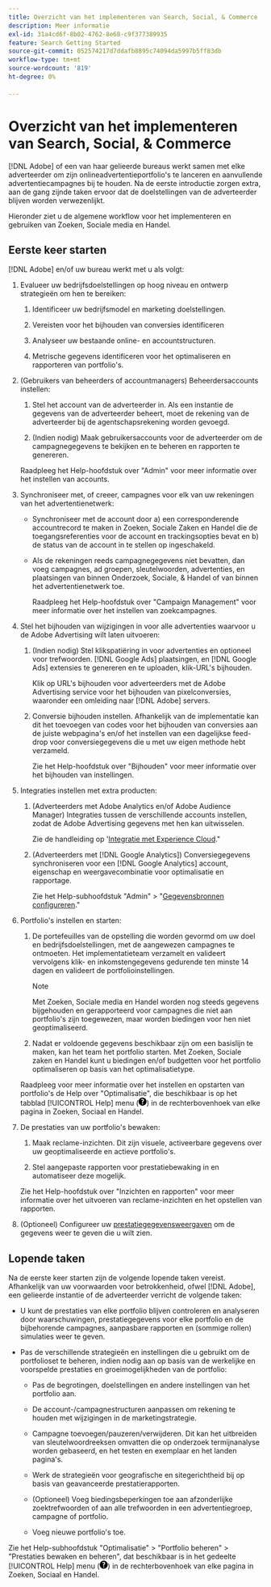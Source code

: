 ```yaml
---
title: Overzicht van het implementeren van Search, Social, & Commerce
description: Meer informatie
exl-id: 31a4cd6f-8b02-4762-8e68-c9f377389935
feature: Search Getting Started
source-git-commit: 052574217d7ddafb8895c74094da5997b5ff83db
workflow-type: tm+mt
source-wordcount: '819'
ht-degree: 0%

---
```


# Overzicht van het implementeren van Search, Social, &amp; Commerce

[!DNL Adobe] of een van haar gelieerde bureaus werkt samen met elke adverteerder om zijn onlineadvertentieportfolio&#39;s te lanceren en aanvullende advertentiecampagnes bij te houden. Na de eerste introductie zorgen extra, aan de gang zijnde taken ervoor dat de doelstellingen van de adverteerder blijven worden verwezenlijkt.

Hieronder ziet u de algemene workflow voor het implementeren en gebruiken van Zoeken, Sociale media en Handel.

## Eerste keer starten

[!DNL Adobe] en/of uw bureau werkt met u als volgt:

1. Evalueer uw bedrijfsdoelstellingen op hoog niveau en ontwerp strategieën om hen te bereiken:

   1. Identificeer uw bedrijfsmodel en marketing doelstellingen.

   1. Vereisten voor het bijhouden van conversies identificeren

   1. Analyseer uw bestaande online- en accountstructuren.

   1. Metrische gegevens identificeren voor het optimaliseren en rapporteren van portfolio&#39;s.

1. (Gebruikers van beheerders of accountmanagers) Beheerdersaccounts instellen:

   1. Stel het account van de adverteerder in. Als een instantie de gegevens van de adverteerder beheert, moet de rekening van de adverteerder bij de agentschapsrekening worden gevoegd.

   1. (Indien nodig) Maak gebruikersaccounts voor de adverteerder om de campagnegegevens te bekijken en te beheren en rapporten te genereren.

   Raadpleeg het Help-hoofdstuk over &quot;Admin&quot; voor meer informatie over het instellen van accounts.

1. Synchroniseer met, of creeer, campagnes voor elk van uw rekeningen van het advertentienetwerk:

   * Synchroniseer met de account door a) een corresponderende accountrecord te maken in Zoeken, Sociale Zaken en Handel die de toegangsreferenties voor de account en trackingsopties bevat en b) de status van de account in te stellen op ingeschakeld.

   * Als de rekeningen reeds campagnegegevens niet bevatten, dan voeg campagnes, ad groepen, sleutelwoorden, advertenties, en plaatsingen van binnen Onderzoek, Sociale, &amp; Handel of van binnen het advertentienetwerk toe.

     Raadpleeg het Help-hoofdstuk over &quot;Campaign Management&quot; voor meer informatie over het instellen van zoekcampagnes.

1. Stel het bijhouden van wijzigingen in voor alle advertenties waarvoor u de Adobe Advertising wilt laten uitvoeren:

   1. (Indien nodig) Stel klikspatiëring in voor advertenties en optioneel voor trefwoorden. [!DNL Google Ads] plaatsingen, en [!DNL Google Ads] extensies te genereren en te uploaden, klik-URL&#39;s bijhouden.

      Klik op URL&#39;s bijhouden voor adverteerders met de Adobe Advertising service voor het bijhouden van pixelconversies, waaronder een omleiding naar [!DNL Adobe] servers.

   1. Conversie bijhouden instellen. Afhankelijk van de implementatie kan dit het toevoegen van codes voor het bijhouden van conversies aan de juiste webpagina&#39;s en/of het instellen van een dagelijkse feed-drop voor conversiegegevens die u met uw eigen methode hebt verzameld.

      Zie het Help-hoofdstuk over &quot;Bijhouden&quot; voor meer informatie over het bijhouden van instellingen.

1. Integraties instellen met extra producten:

   1. (Adverteerders met Adobe Analytics en/of Adobe Audience Manager) Integraties tussen de verschillende accounts instellen, zodat de Adobe Advertising gegevens met hen kan uitwisselen.

      Zie de handleiding op &#39;[Integratie met Experience Cloud](/help/integrations/home.md).&quot;

   1. (Adverteerders met [!DNL Google Analytics]) Conversiegegevens synchroniseren voor een [!DNL Google Analytics] account, eigenschap en weergavecombinatie voor optimalisatie en rapportage.

      Zie het Help-subhoofdstuk &quot;Admin&quot; > &quot;[Gegevensbronnen configureren](/help/search-social-commerce/admin/data-sources/data-source-about.md).&quot;

1. Portfolio&#39;s instellen en starten:

   1. De portefeuilles van de opstelling die worden gevormd om uw doel en bedrijfsdoelstellingen, met de aangewezen campagnes te ontmoeten. Het implementatieteam verzamelt en valideert vervolgens klik- en inkomstengegevens gedurende ten minste 14 dagen en valideert de portfolioinstellingen.

      >[!NOTE]
      >
      >Met Zoeken, Sociale media en Handel worden nog steeds gegevens bijgehouden en gerapporteerd voor campagnes die niet aan portfolio&#39;s zijn toegewezen, maar worden biedingen voor hen niet geoptimaliseerd.

   1. Nadat er voldoende gegevens beschikbaar zijn om een basislijn te maken, kan het team het portfolio starten. Met Zoeken, Sociale zaken en Handel kunt u biedingen en/of budgetten voor het portfolio optimaliseren op basis van het optimalisatietype.

   Raadpleeg voor meer informatie over het instellen en opstarten van portfolio&#39;s de Help over &quot;Optimalisatie&quot;, die beschikbaar is op het tabblad [!UICONTROL Help] menu (![Menu Help](/help/search-social-commerce/assets/help-main-menu.png "Menu Help")) in de rechterbovenhoek van elke pagina in Zoeken, Sociaal en Handel.

1. De prestaties van uw portfolio&#39;s bewaken:

   1. Maak reclame-inzichten. Dit zijn visuele, activeerbare gegevens over uw geoptimaliseerde en actieve portfolio&#39;s.

   1. Stel aangepaste rapporten voor prestatiebewaking in en automatiseer deze mogelijk.

   Zie het Help-hoofdstuk over &quot;Inzichten en rapporten&quot; voor meer informatie over het uitvoeren van reclame-inzichten en het opstellen van rapporten.

1. (Optioneel) Configureer uw [prestatiegegevensweergaven](/help/search-social-commerce/common-tasks/data-views/data-views-about.md) om de gegevens weer te geven die u wilt zien.

## Lopende taken

Na de eerste keer starten zijn de volgende lopende taken vereist. Afhankelijk van uw voorwaarden voor betrokkenheid, ofwel [!DNL Adobe], een gelieerde instantie of de adverteerder verricht de volgende taken:

* U kunt de prestaties van elke portfolio blijven controleren en analyseren door waarschuwingen, prestatiegegevens voor elke portfolio en de bijbehorende campagnes, aanpasbare rapporten en (sommige rollen) simulaties weer te geven.

* Pas de verschillende strategieën en instellingen die u gebruikt om de portfolioset te beheren, indien nodig aan op basis van de werkelijke en voorspelde prestaties en groeimogelijkheden van de portfolio:

   * Pas de begrotingen, doelstellingen en andere instellingen van het portfolio aan.

   * De account-/campagnestructuren aanpassen om rekening te houden met wijzigingen in de marketingstrategie.

   * Campagne toevoegen/pauzeren/verwijderen. Dit kan het uitbreiden van sleutelwoordreeksen omvatten die op onderzoek termijnanalyse worden gebaseerd, en het testen en exemplaar en het landen pagina&#39;s.

   * Werk de strategieën voor geografische en sitegerichtheid bij op basis van geavanceerde prestatierapporten.

   * (Optioneel) Voeg biedingsbeperkingen toe aan afzonderlijke zoektrefwoorden of aan alle trefwoorden in een advertentiegroep, campagne of portfolio.

   * Voeg nieuwe portfolio&#39;s toe.

Zie het Help-subhoofdstuk &quot;Optimalisatie&quot; > &quot;Portfolio beheren&quot; > &quot;Prestaties bewaken en beheren&quot;, dat beschikbaar is in het gedeelte [!UICONTROL Help] menu (![Menu Help](/help/search-social-commerce/assets/help-main-menu.png "Menu Help")) in de rechterbovenhoek van elke pagina in Zoeken, Sociaal en Handel.
